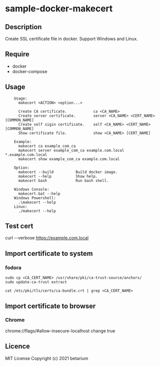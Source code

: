 # sample-docker-makecert

## Description

Create SSL certificate file in docker.
Support Windows and Linux.

## Require

* docker
* docker-compose

## Usage

```
    Usage:
      makecert <ACTION> <option...>

      Create CA certificate.            ca <CA_NAME>
      Create server certificate.        server <CA_NAME> <CERT_NAME> [COMMON_NAME]
      Create self sigin certificate.    self <CA_NAME> <CERT_NAME> [COMMON_NAME]
      Show certificate file.            show <CA_NAME> [CERT_NAME]

    Example:
      makecert ca example_com_ca
      makecert server example_com_ca example.com.local *.example.com.local
      makecert show example_com_ca example.com.local
```

```
    Option:
      makecert --build          Build docker image.
      makecert --help           Show help.
      makecert bash             Run bash shell.
```

```
    Windows Console:
      makecert.bat --help
    Windows Powershell:
      .\makecert --help
    Linux:
      ./makecert --help
```


## Test cert
curl --verbose https://example.com.local

## Import certificate to system

### fodora
```
sudo cp <CA_CERT_NAME> /usr/share/pki/ca-trust-source/anchors/
sudo update-ca-trust extract

cat /etc/pki/tls/certs/ca-bundle.crt | grep <CA_CERT_NAME>
```

## Import certificate to browser

### Chrome

chrome://flags/#allow-insecure-localhost
change true

## Licence
MIT License
Copyright (c) 2021 betarium
